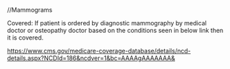 //Mammograms

Covered:
If patient is ordered by diagnostic mammography by medical doctor or osteopathy doctor based on the conditions seen in below link then it is covered.

https://www.cms.gov/medicare-coverage-database/details/ncd-details.aspx?NCDId=186&ncdver=1&bc=AAAAgAAAAAAA&
